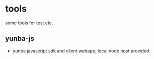# tools
some tools for test etc.

## yunba-js

- yunba javascript sdk and client webapp, local node host provided
